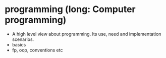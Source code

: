 # programming (long: Computer programming)
- A high level view about programming. Its use, need and implementation scenarios.
- basics
- fp, oop, conventions etc
